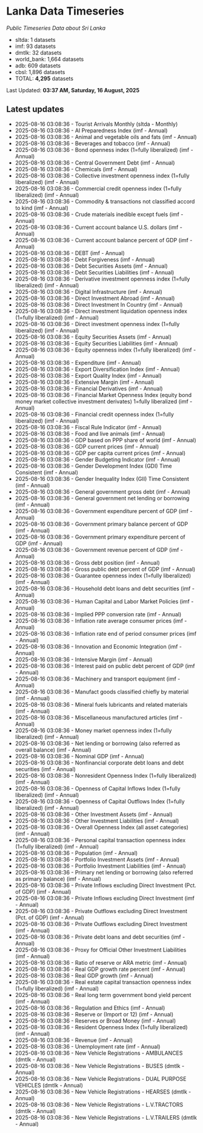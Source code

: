 # Lanka Data Timeseries
*Public Timeseries Data about Sri Lanka*

* sltda: 1 datasets
* imf: 93 datasets
* dmtlk: 32 datasets
* world_bank: 1,664 datasets
* adb: 609 datasets
* cbsl: 1,896 datasets
* TOTAL: **4,295** datasets

Last Updated: **03:37 AM, Saturday, 16 August, 2025**

## Latest updates

* 2025-08-16 03:08:36 - Tourist Arrivals Monthly (sltda - Monthly)
* 2025-08-16 03:08:36 - AI Preparedness Index (imf - Annual)
* 2025-08-16 03:08:36 - Animal and vegetable oils and fats (imf - Annual)
* 2025-08-16 03:08:36 - Beverages and tobacco (imf - Annual)
* 2025-08-16 03:08:36 - Bond openness index (1=fully liberalized) (imf - Annual)
* 2025-08-16 03:08:36 - Central Government Debt (imf - Annual)
* 2025-08-16 03:08:36 - Chemicals (imf - Annual)
* 2025-08-16 03:08:36 - Collective investment openness index (1=fully liberalized) (imf - Annual)
* 2025-08-16 03:08:36 - Commercial credit openness index (1=fully liberalized) (imf - Annual)
* 2025-08-16 03:08:36 - Commodity & transactions not classified accord to kind (imf - Annual)
* 2025-08-16 03:08:36 - Crude materials inedible except fuels (imf - Annual)
* 2025-08-16 03:08:36 - Current account balance U.S. dollars (imf - Annual)
* 2025-08-16 03:08:36 - Current account balance percent of GDP (imf - Annual)
* 2025-08-16 03:08:36 - DEBT (imf - Annual)
* 2025-08-16 03:08:36 - Debt Forgiveness (imf - Annual)
* 2025-08-16 03:08:36 - Debt Securities Assets (imf - Annual)
* 2025-08-16 03:08:36 - Debt Securities Liabilities (imf - Annual)
* 2025-08-16 03:08:36 - Derivative investment openness index (1=fully liberalized) (imf - Annual)
* 2025-08-16 03:08:36 - Digital Infrastructure (imf - Annual)
* 2025-08-16 03:08:36 - Direct Investment Abroad (imf - Annual)
* 2025-08-16 03:08:36 - Direct Investment In Country (imf - Annual)
* 2025-08-16 03:08:36 - Direct investment liquidation openness index (1=fully liberalized) (imf - Annual)
* 2025-08-16 03:08:36 - Direct investment openness index (1=fully liberalized) (imf - Annual)
* 2025-08-16 03:08:36 - Equity Securities Assets (imf - Annual)
* 2025-08-16 03:08:36 - Equity Securities Liabilities (imf - Annual)
* 2025-08-16 03:08:36 - Equity openness index (1=fully liberalized) (imf - Annual)
* 2025-08-16 03:08:36 - Expenditure (imf - Annual)
* 2025-08-16 03:08:36 - Export Diversification Index (imf - Annual)
* 2025-08-16 03:08:36 - Export Quality Index (imf - Annual)
* 2025-08-16 03:08:36 - Extensive Margin (imf - Annual)
* 2025-08-16 03:08:36 - Financial Derivatives (imf - Annual)
* 2025-08-16 03:08:36 - Financial Market Openness Index (equity bond money market collective investment derivates) 1=fully liberalized (imf - Annual)
* 2025-08-16 03:08:36 - Financial credit openness index (1=fully liberalized) (imf - Annual)
* 2025-08-16 03:08:36 - Fiscal Rule Indicator (imf - Annual)
* 2025-08-16 03:08:36 - Food and live animals (imf - Annual)
* 2025-08-16 03:08:36 - GDP based on PPP share of world (imf - Annual)
* 2025-08-16 03:08:36 - GDP current prices (imf - Annual)
* 2025-08-16 03:08:36 - GDP per capita current prices (imf - Annual)
* 2025-08-16 03:08:36 - Gender Budgeting Indicator (imf - Annual)
* 2025-08-16 03:08:36 - Gender Development Index (GDI) Time Consistent (imf - Annual)
* 2025-08-16 03:08:36 - Gender Inequality Index (GII) Time Consistent (imf - Annual)
* 2025-08-16 03:08:36 - General government gross debt (imf - Annual)
* 2025-08-16 03:08:36 - General government net lending or borrowing (imf - Annual)
* 2025-08-16 03:08:36 - Government expenditure percent of GDP (imf - Annual)
* 2025-08-16 03:08:36 - Government primary balance percent of GDP (imf - Annual)
* 2025-08-16 03:08:36 - Government primary expenditure percent of GDP (imf - Annual)
* 2025-08-16 03:08:36 - Government revenue percent of GDP (imf - Annual)
* 2025-08-16 03:08:36 - Gross debt position (imf - Annual)
* 2025-08-16 03:08:36 - Gross public debt percent of GDP (imf - Annual)
* 2025-08-16 03:08:36 - Guarantee openness index (1=fully liberalized) (imf - Annual)
* 2025-08-16 03:08:36 - Household debt loans and debt securities (imf - Annual)
* 2025-08-16 03:08:36 - Human Capital and Labor Market Policies (imf - Annual)
* 2025-08-16 03:08:36 - Implied PPP conversion rate (imf - Annual)
* 2025-08-16 03:08:36 - Inflation rate average consumer prices (imf - Annual)
* 2025-08-16 03:08:36 - Inflation rate end of period consumer prices (imf - Annual)
* 2025-08-16 03:08:36 - Innovation and Economic Integration (imf - Annual)
* 2025-08-16 03:08:36 - Intensive Margin (imf - Annual)
* 2025-08-16 03:08:36 - Interest paid on public debt percent of GDP (imf - Annual)
* 2025-08-16 03:08:36 - Machinery and transport equipment (imf - Annual)
* 2025-08-16 03:08:36 - Manufact goods classified chiefly by material (imf - Annual)
* 2025-08-16 03:08:36 - Mineral fuels lubricants and related materials (imf - Annual)
* 2025-08-16 03:08:36 - Miscellaneous manufactured articles (imf - Annual)
* 2025-08-16 03:08:36 - Money market openness index (1=fully liberalized) (imf - Annual)
* 2025-08-16 03:08:36 - Net lending or borrowing (also referred as overall balance) (imf - Annual)
* 2025-08-16 03:08:36 - Nominal GDP (imf - Annual)
* 2025-08-16 03:08:36 - Nonfinancial corporate debt loans and debt securities (imf - Annual)
* 2025-08-16 03:08:36 - Nonresident Openness Index (1=fully liberalized) (imf - Annual)
* 2025-08-16 03:08:36 - Openness of Capital Inflows Index (1=fully liberalized) (imf - Annual)
* 2025-08-16 03:08:36 - Openness of Capital Outflows Index (1=fully liberalized) (imf - Annual)
* 2025-08-16 03:08:36 - Other Investment Assets (imf - Annual)
* 2025-08-16 03:08:36 - Other Investment Liabilities (imf - Annual)
* 2025-08-16 03:08:36 - Overall Openness Index (all asset categories) (imf - Annual)
* 2025-08-16 03:08:36 - Personal capital transaction openness index (1=fully liberalized) (imf - Annual)
* 2025-08-16 03:08:36 - Population (imf - Annual)
* 2025-08-16 03:08:36 - Portfolio Investment Assets (imf - Annual)
* 2025-08-16 03:08:36 - Portfolio Investment Liabilities (imf - Annual)
* 2025-08-16 03:08:36 - Primary net lending or borrowing (also referred as primary balance) (imf - Annual)
* 2025-08-16 03:08:36 - Private Inflows excluding Direct Investment (Pct. of GDP) (imf - Annual)
* 2025-08-16 03:08:36 - Private Inflows excluding Direct Investment (imf - Annual)
* 2025-08-16 03:08:36 - Private Outflows excluding Direct Investment (Pct. of GDP) (imf - Annual)
* 2025-08-16 03:08:36 - Private Outflows excluding Direct Investment (imf - Annual)
* 2025-08-16 03:08:36 - Private debt loans and debt securities (imf - Annual)
* 2025-08-16 03:08:36 - Proxy for Official Other Investment Liabilities (imf - Annual)
* 2025-08-16 03:08:36 - Ratio of reserve or ARA metric (imf - Annual)
* 2025-08-16 03:08:36 - Real GDP growth rate percent (imf - Annual)
* 2025-08-16 03:08:36 - Real GDP growth (imf - Annual)
* 2025-08-16 03:08:36 - Real estate capital transaction openness index (1=fully liberalized) (imf - Annual)
* 2025-08-16 03:08:36 - Real long term government bond yield percent (imf - Annual)
* 2025-08-16 03:08:36 - Regulation and Ethics (imf - Annual)
* 2025-08-16 03:08:36 - Reserve or (Import or 12) (imf - Annual)
* 2025-08-16 03:08:36 - Reserves or Broad Money (imf - Annual)
* 2025-08-16 03:08:36 - Resident Openness Index (1=fully liberalized) (imf - Annual)
* 2025-08-16 03:08:36 - Revenue (imf - Annual)
* 2025-08-16 03:08:36 - Unemployment rate (imf - Annual)
* 2025-08-16 03:08:36 - New Vehicle Registrations - AMBULANCES (dmtlk - Annual)
* 2025-08-16 03:08:36 - New Vehicle Registrations - BUSES (dmtlk - Annual)
* 2025-08-16 03:08:36 - New Vehicle Registrations - DUAL PURPOSE VEHICLES (dmtlk - Annual)
* 2025-08-16 03:08:36 - New Vehicle Registrations - HEARSES (dmtlk - Annual)
* 2025-08-16 03:08:36 - New Vehicle Registrations - L.V.TRACTORS (dmtlk - Annual)
* 2025-08-16 03:08:36 - New Vehicle Registrations - L.V.TRAILERS (dmtlk - Annual)